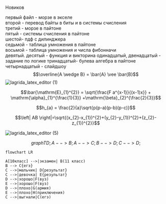 Новиков

первый файл - морзе в экселе  
второй - перевод байты в биты и  в системы счисления  
третий - морзе в пайтоне  
пятый - системы счисления в пайтоне  
шестой- пдф с дилинджера  
седьмой - таблица умножения в пайтоне  
восьмой - таблица умножения и числа фибонначи  
девятый. десятый - функция и викторина
одинадцатый, двенадцатый - задание по логике
тринадцатый- булева алгебра в пайтоне
четырнадцатый - слайдшоу
$$\overline{A \wedge B} = \bar{A} \vee \bar{B}$$
![lagrida_latex_editor (1)](https://user-images.githubusercontent.com/114457017/200459064-5e843d39-d7b8-4a04-bcb4-aedbd18d2c27.png)

$$\bar{\mathrm{E}_{1}^{2}} = \sqrt{\frac{F a^{x-1}}{(x-1)x}} + \mathrm{\alpha}_{1}^{\frac{1}{3}} +\mathrm{\beta}_{2}^{\frac{2}{3}}$$

$$h_{a} = \frac{2}{a}\sqrt{p(p-a)(p-b)(p-c)}$$

$$\left| AB \right|=\sqrt{(x_{2}-x_{1})^{2}+(y_{2}-y_{1})^{2}+(z_{2}-z_{1})^{2}}$$

![lagrida_latex_editor (5)](https://user-images.githubusercontent.com/114457017/200717169-7926a797-76fa-4cd4-8e6d-5313e7d74ffd.png)

$$graph TD;
    A-->B;
    A-->C;
    B-->D;
    C-->D;$$
    
```mermaid
flowchart LR

A[10класс] -->|экзамен| B(11 класс)
B --> C{егэ}
C -->|мальчик| D{результат}
C -->|девочка| E{результат}
D -->|хорошо|F(вуз)
E -->|хорошо|F(вуз)
D -->|плохо|G(армия)
E -->|плохо|H(приключения)
C -->|выгнали|С(егэ)
```
